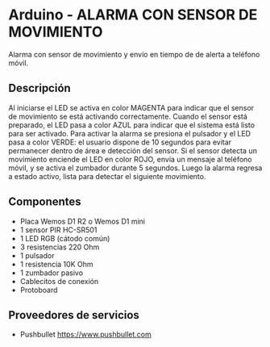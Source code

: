 # Arduino - ALARMA CON SENSOR DE MOVIMIENTO
Alarma con sensor de movimiento y envío en tiempo de de alerta a teléfono móvil.

## Descripción
Al iniciarse el LED se activa en color MAGENTA para indicar que el sensor de movimiento se está activando correctamente. 
Cuando el sensor está preparado, el LED pasa a color AZUL para indicar que el sistema está listo para ser activado.
Para activar la alarma se presiona el pulsador y el LED pasa a color VERDE: el usuario dispone de 10 segundos para
evitar permanecer dentro de área e detección del sensor. Si el sensor detecta un movimiento enciende el LED en color ROJO,
envía un mensaje al teléfono móvil, y se activa el zumbador durante 5 segundos. Luego la alarma regresa a estado activo, lista
para detectar el siguiente movimiento.

## Componentes
- Placa Wemos D1 R2 o Wemos D1 mini
- 1 sensor PIR HC-SR501
- 1 LED RGB (cátodo común)
- 3 resistencias 220 Ohm
- 1 pulsador
- 1 resistencia 10K Ohm
- 1 zumbador pasivo
- Cablecitos de conexión
- Protoboard

## Proveedores de servicios
- Pushbullet https://www.pushbullet.com



